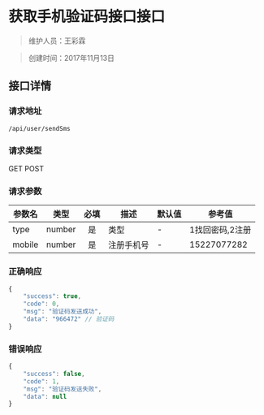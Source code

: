 # 获取手机验证码接口接口

> 维护人员：王彩霖

> 创建时间：2017年11月13日

## 接口详情

### 请求地址
```
/api/user/sendSms
```

### 请求类型
GET POST

### 请求参数
| 参数名 | 类型 | 必填 | 描述 | 默认值 | 参考值 |
| --- | :---: | :---: | --- | --- | --- |
| type | number | 是 | 类型 | - |  1找回密码,2注册 |
| mobile | number | 是 | 注册手机号 | - | 15227077282 |

### 正确响应
```javascript
{
    "success": true,
    "code": 0,
    "msg": "验证码发送成功",
    "data": "966472" // 验证码
}
```

### 错误响应
```javascript
{
    "success": false,
    "code": 1,
    "msg": "验证码发送失败",
    "data": null
}
```
